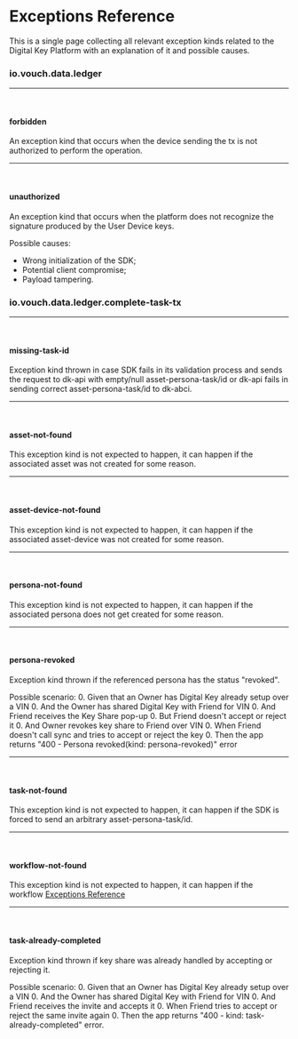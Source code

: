 # Exceptions Reference

This is a single page collecting all relevant exception kinds related to the Digital Key Platform with an explanation of it and possible causes.

### io.vouch.data.ledger

___
<br/>

#### forbidden

An exception kind that occurs when the device sending the tx is not authorized
  to perform the operation.
___
<br/>

#### unauthorized

An exception kind that occurs when the platform does not recognize the signature
  produced by the User Device keys.

  Possible causes:
  - Wrong initialization of the SDK;
  - Potential client compromise;
  - Payload tampering.

### io.vouch.data.ledger.complete-task-tx

___
<br/>

#### missing-task-id

Exception kind thrown in case SDK fails in its validation process
  and sends the request to dk-api with empty/null asset-persona-task/id
  or dk-api fails in sending correct asset-persona-task/id to dk-abci.
___
<br/>

#### asset-not-found

This exception kind is not expected to happen, it can happen if the
  associated asset was not created for some reason.
___
<br/>

#### asset-device-not-found

This exception kind is not expected to happen, it can happen if the
  associated asset-device was not created for some reason.
___
<br/>

#### persona-not-found

This exception kind is not expected to happen, it can happen if the
  associated persona does not get created for some reason.
___
<br/>

#### persona-revoked

Exception kind thrown if the referenced persona has the status "revoked".

  Possible scenario:
  0. Given that an Owner has Digital Key already setup over a VIN
  0. And the Owner has shared Digital Key with Friend for VIN
  0. And Friend receives the Key Share pop-up
  0. But Friend doesn't accept or reject it
  0. And Owner revokes key share to Friend over VIN
  0. When Friend doesn't call sync and tries to accept or reject the key
  0. Then the app returns "400 - Persona revoked(kind: persona-revoked)" error
___
<br/>

#### task-not-found

This exception kind is not expected to happen, it can happen if the SDK is
  forced to send an arbitrary asset-persona-task/id.
___
<br/>

#### workflow-not-found

This exception kind is not expected to happen, it can happen if the workflow
  [Exceptions Reference]()
___
<br/>

#### task-already-completed

Exception kind thrown if key share was already handled by accepting or rejecting it.

  Possible scenario:
  0. Given that an Owner has Digital Key already setup over a VIN
  0. And the Owner has shared Digital Key with Friend for VIN
  0. And Friend receives the invite and accepts it
  0. When Friend tries to accept or reject the same invite again
  0. Then the app returns "400 - kind: task-already-completed" error.
